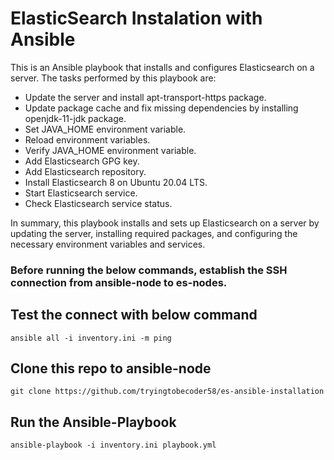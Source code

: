# ElasticSearch Instalation with Ansible


This is an Ansible playbook that installs and configures Elasticsearch on a server. The tasks performed by this playbook are:

- Update the server and install apt-transport-https package.
- Update package cache and fix missing dependencies by installing openjdk-11-jdk package.
- Set JAVA_HOME environment variable.
- Reload environment variables.
- Verify JAVA_HOME environment variable.
- Add Elasticsearch GPG key.
- Add Elasticsearch repository.
- Install Elasticsearch 8 on Ubuntu 20.04 LTS.
- Start Elasticsearch service.
- Check Elasticsearch service status.

In summary, this playbook installs and sets up Elasticsearch on a server by updating the server, installing required packages, and configuring the necessary environment variables and services.



### Before running the below commands, establish the SSH connection from ansible-node to es-nodes.

## Test the connect with below command

	ansible all -i inventory.ini -m ping

## Clone this repo to ansible-node

	git clone https://github.com/tryingtobecoder58/es-ansible-installation

## Run the Ansible-Playbook
	
	ansible-playbook -i inventory.ini playbook.yml
